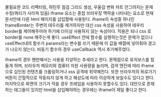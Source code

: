 불필요한 코드 리팩터링,
하틴루 점검 그리드 생성,
우울감 변화 차트 안그려지는 문제 수정(쿼리가 사라져 있음)
iframe 요소는 중첩 브라우징 맥락을 나타내는 요소로 현재 문서안에 다른 html 페이지를 삽입할때 사용된다.
iframe의 속성중 하나인 frameBorder는 주변의 테두리를 제거하지만 대신 css 속성을 사용하여 테우리 border를 제어해주어야 하기에 더이상 사용하지 않는 속성이다.
적용은 되나 css 로 border를 none 해주는게 좋다.
useEffect 안에 함수를 실행하는것은 문제가 없으나 useEffect내의 함수가 params라는 변수를 쓰기 때문에 이 값을 배열에 넣어줘야 경고가 나오지 않는다.
비동기 함수의 경우 useCallback  역시 추가해주었다.

iframe의 경우 왠만해서는 사용을 지양하는 추세라고 한다.
문제점으로 유지보스를 힘들게 하며, 브라우저 메모리와 컴퓨터 자원 사용량을 늘리며, 검색 엔진에 따라 iframe으로 삽인된 컨텐츠를 크롤링하거나 xss 공격에 취약해진다.
또한 브라우저의 뒤로가기 버튼이 간헐적으로 작동되지 않게 하고 해상도에 따라 이상하게 보일수도 있다고 한다.
마지막으로 화면의 크기가 작을 경우 프레임을 사용하지 못할수도 있다.
대안으로 존재하는 태그들이 있지만 html을 삽입해야하는 경우에는 iframe이 제일 좋다고 한다.

